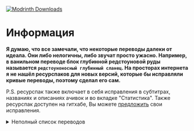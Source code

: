 [![Modrinth Downloads](https://img.shields.io/modrinth/dt/better-russian?color=00AF5C&label=downloads&style=round&logo=modrinth)](https://modrinth.com/resourcepack/better-russian)

# Информация

**Я думаю, что все замечали, что некоторые переводы далеки от идеала. Они либо нелогичны, либо звучат просто ужасно. Например, в ванильном переводе блок глубинной редстоуновой руды называется `редстоуноносный глубинный сланец`. На просторах интернета я не нашёл ресурспаков для новых версий, которые бы исправляли кривые переводы, поэтому сделал его сам.**

P.S. ресурспак также включает в себя исправления в субтитрах, названиях и описаниях ачивок и во вкладке "Статистика". Также ресурспак доступен на гитхабе, Вы можете [предложить](https://github.com/RinixGG/Better-Russian/issues) свои исправления.

<details>
<summary>Неполный список переводов</summary>

## Мобы:

+ Крестьянин -> Житель
+ Хранитель -> Надзиратель
+ Всполох -> Ифрит
+ Тихоня -> Эллей
+ Визер -> Иссушитель
+ Снежный голем -> Снеговик

## Блоки:

+ "..."носный глубинный сланец -> Глубинная "..."ая руда
+ Незер-кварц -> Кварц
+ Керамика -> Терракота
+ Глазурованная керамика -> Керамика
+ Редстоуновый фонарь -> Лампа
+ Натёчный камень -> Блок капельника
+ Рельсы с датчиком -> Нажимные рельсы
+ Редстоуновый повторитель -> Повторитель
+ Редстоуновый компаратор -> Компаратор
+ "Блок" из тёмного дуба -> Тёмно-дубовый "блок"
+ Резная книжная полка -> Интерактивная книжная полка
+ Листья -> Листва

## Предметы:

+ Светокаменная пыль -> Светопыль
+ Розовый куст -> Куст розы
+ Бросянка -> Каплелист
+ Грузовая вагонетка/лодка -> Вагонетка/Лодка с сундуком
+ Загрузочная вагонетка -> Вагонетка с воронкой
+ Зелье водного дыхания -> Зелье подводного дыхания
+ Зелье стремительности -> Зелье скорости
+ Большегрузная весовая пластина -> Железная весовая пластина
+ Весовая пластина -> Золотая весовая пластина
+ Поножи -> Штаны
+ Огниво -> Зажигалка

</details>

